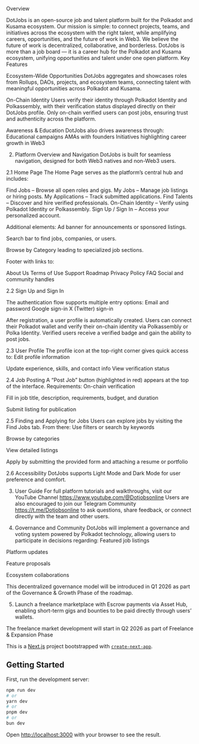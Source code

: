 Overview

DotJobs is an open-source job and talent platform built for the Polkadot and Kusama ecosystem.
Our mission is simple: to connect projects, teams, and initiatives across the ecosystem with the right talent, while amplifying careers, opportunities, and the future of work in Web3.
We believe the future of work is decentralized, collaborative, and borderless.
DotJobs is more than a job board — it is a career hub for the Polkadot and Kusama ecosystem, unifying opportunities and talent under one open platform.
Key Features

Ecosystem-Wide Opportunities
DotJobs aggregates and showcases roles from Rollups, DAOs, projects, and ecosystem teams, connecting talent with meaningful opportunities across Polkadot and Kusama.

On-Chain Identity
Users verify their identity through Polkadot Identity and Polkassembly, with their verification status displayed directly on their DotJobs profile.
Only on-chain verified users can post jobs, ensuring trust and authenticity across the platform.

Awareness & Education
DotJobs also drives awareness through:
Educational campaigns
AMAs with founders
Initiatives highlighting career growth in Web3


2. Platform Overview and Navigation
DotJobs is built for seamless navigation, designed for both Web3 natives and non-Web3 users.

2.1 Home Page
The Home Page serves as the platform’s central hub and includes:

Find Jobs – Browse all open roles and gigs.
My Jobs – Manage job listings or hiring posts.
My Applications – Track submitted applications.
Find Talents – Discover and hire verified professionals.
On-Chain Identity – Verify using Polkadot Identity or Polkassembly.
Sign Up / Sign In – Access your personalized account.


Additional elements:
Ad banner for announcements or sponsored listings.

Search bar to find jobs, companies, or users.

Browse by Category leading to specialized job sections.

Footer with links to:

About Us
Terms of Use
Support
Roadmap
Privacy Policy
FAQ
Social and community handles


2.2 Sign Up and Sign In

The authentication flow supports multiple entry options:
Email and password
Google sign-in
X (Twitter) sign-in

After registration, a user profile is automatically created.
Users can connect their Polkadot wallet and verify their on-chain identity via Polkassembly or Polka Identity.
Verified users receive a verified badge and gain the ability to post jobs.


2.3 User Profile
The profile icon at the top-right corner gives quick access to:
Edit profile information

Update experience, skills, and contact info
View verification status

2.4 Job Posting
A “Post Job” button (highlighted in red) appears at the top of the interface.
Requirements:
On-chain verification

Fill in job title, description, requirements, budget, and duration

Submit listing for publication

2.5 Finding and Applying for Jobs
Users can explore jobs by visiting the Find Jobs tab.
From there:
Use filters or search by keywords

Browse by categories

View detailed listings

Apply by submitting the provided form and attaching a resume or portfolio

2.6 Accessibility
DotJobs supports Light Mode and Dark Mode for user preference and comfort.

3. User Guide
For full platform tutorials and walkthroughs, visit our  YouTube Channel https://www.youtube.com/@Dotjobsonline
Users are also encouraged to join our Telegram Community  https://t.me/Dotjobsonline
 to ask questions, share feedback, or connect directly with the team and other users.

4. Governance and Community
DotJobs will implement a governance and voting system powered by Polkadot technology, allowing users to participate in decisions regarding:
Featured job listings

Platform updates

Feature proposals

Ecosystem collaborations

This decentralized governance model will be introduced in Q1 2026 as part of the Governance & Growth Phase of the roadmap.

5. Launch a freelance marketplace with Escrow payments via Asset Hub, enabling short-term gigs and bounties to be paid directly through users’ wallets.

The freelance market development will start in Q2 2026 as part of Freelance & Expansion Phase


This is a [Next.js](https://nextjs.org) project bootstrapped with [`create-next-app`](https://nextjs.org/docs/app/api-reference/cli/create-next-app).

## Getting Started

First, run the development server:

```bash
npm run dev
# or
yarn dev
# or
pnpm dev
# or
bun dev
```

Open [http://localhost:3000](http://localhost:3000) with your browser to see the result.
